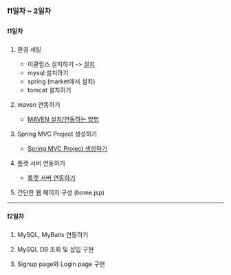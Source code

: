 ### ❗1일차 ~ 2일차

#### ❗1일차

1. 환경 세팅
    - 이클립스 설치하기 -> [설치](https://www.notion.so/1-JAVA-018d0f3a62a443aaa09b5c37832cdc69)
    - mysql 설치하기
    - spring (market에서 설치)
    - tomcat 설치하기

2. maven 연동하기
    - [MAVEN 설치/연동하는 방법]()

3. Spring MVC Project 생성하기
    - [Spring MVC Project 생성하기]()

4. 톰캣 서버 연동하기
    - [톰캣 서버 연동하기]()

5. 간단한 웹 페이지 구성 (home.jsp)
-------------
#### ❗2일차

1. MySQL, MyBatis 연동하기

2. MySQL DB 조회 및 삽입 구현

3. Signup page와 Login page 구현
